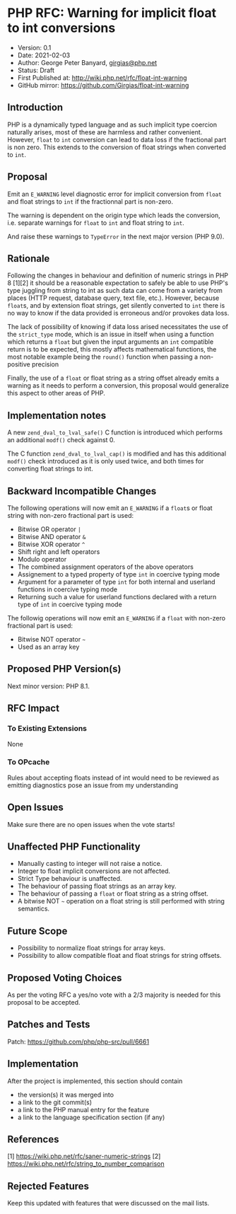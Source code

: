 # PHP RFC: Warning for implicit float to int conversions
  * Version: 0.1
  * Date: 2021-02-03
  * Author: George Peter Banyard, <girgias@php.net>
  * Status: Draft
  * First Published at: http://wiki.php.net/rfc/float-int-warning
  * GitHub mirror: https://github.com/Girgias/float-int-warning

## Introduction 

PHP is a dynamically typed language and as such implicit type coercion naturally arises,
most of these are harmless and rather convenient.
However, `float` to `int` conversion can lead to data loss if the fractional part is non zero.
This extends to the conversion of float strings when converted to `int`.

## Proposal
Emit an `E_WARNING` level diagnostic error for implicit conversion from `float` and float strings
to `int` if the fractionnal part is non-zero.

The warning is dependent on the origin type which leads the conversion, i.e. separate warnings for
`float` to `int` and float string to `int`.

And raise these warnings to `TypeError` in the next major version (PHP 9.0).

## Rationale

Following the changes in behaviour and definition of numeric strings in PHP 8 [1][2] it should be a
reasonable expectation to safely be able to use PHP's type juggling from string to int as such data
can come from a variety from places (HTTP request, database query, text file, etc.).
However, because `float`s, and by extension float strings, get silently converted to `int` there is
no way to know if the data provided is erroneous and/or provokes data loss.

The lack of possibility of knowing if data loss arised necessitates the use of the `strict_type` mode,
which is an issue in itself when using a function which returns a `float` but given the input arguments
an `int` compatible return is to be expected, this mostly affects mathematical functions, the most notable
example being the ``round()`` function when passing a non-positive precision

Finally, the use of a `float` or float string as a string offset already emits a warning as it needs
to perform a conversion, this proposal would generalize this aspect to other areas of PHP.

## Implementation notes

A new `zend_dval_to_lval_safe()` C function is introduced which performs an additional `modf()` check against 0.

The C function `zend_dval_to_lval_cap()` is modified and has this additional `modf()` check introduced as it is only
used twice, and both times for converting float strings to int.

## Backward Incompatible Changes
The following operations will now emit an `E_WARNING` if a `float`s or float string with non-zero fractional part is used:

 - Bitwise OR operator `|`
 - Bitwise AND operator `&`
 - Bitwise XOR operator `^`
 - Shift right and left operators
 - Modulo operator
 - The combined assignment operators of the above operators
 - Assignement to a typed property of type `int` in coercive typing mode
 - Argument for a parameter of type `int` for both internal and userland functions in coercive typing mode
 - Returning such a value for userland functions declared with a return type of ``int`` in coercive typing mode

The followig operations will now emit an `E_WARNING` if a `float` with non-zero fractional part is used:

  - Bitwise NOT operator `~`
  - Used as an array key

## Proposed PHP Version(s) 
Next minor version: PHP 8.1.

## RFC Impact 
### To Existing Extensions 
None

### To OPcache 
Rules about accepting floats instead of int would need to be reviewed as emitting diagnostics pose an issue from my understanding

## Open Issues 
Make sure there are no open issues when the vote starts!

## Unaffected PHP Functionality

 - Manually casting to integer will not raise a notice.
 - Integer to float implicit conversions are not affected.
 - Strict Type behaviour is unaffected.
 - The behaviour of passing float strings as an array key.
 - The behaviour of passing a `float` or float string as a string offset.
 - A bitwise NOT `~` operation on a float string is still performed with string semantics.

## Future Scope
 - Possibility to normalize float strings for array keys.
 - Possibility to allow compatible float and float strings for string offsets.

## Proposed Voting Choices
As per the voting RFC a yes/no vote with a 2/3 majority is needed for this proposal to be accepted.

## Patches and Tests 
Patch: https://github.com/php/php-src/pull/6661

## Implementation 
After the project is implemented, this section should contain
  - the version(s) it was merged into
  - a link to the git commit(s)
  - a link to the PHP manual entry for the feature
  - a link to the language specification section (if any)

## References 
[1] https://wiki.php.net/rfc/saner-numeric-strings
[2] https://wiki.php.net/rfc/string_to_number_comparison

## Rejected Features 
Keep this updated with features that were discussed on the mail lists.
